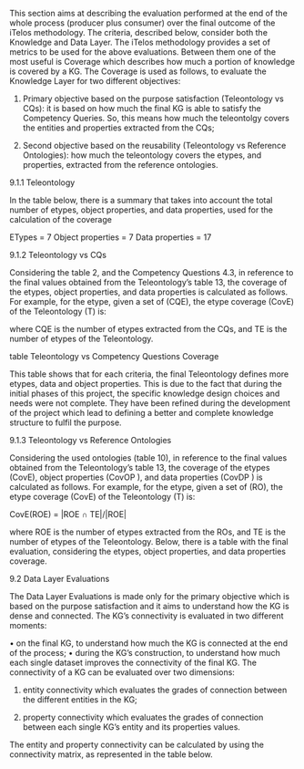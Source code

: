 This section aims at describing the evaluation performed at the end of the whole process (producer plus consumer) over the final outcome of the iTelos methodology. The criteria, described below, consider both the Knowledge and Data Layer.
The iTelos methodology provides a set of metrics to be used for the above evaluations. Between them one of the most useful is Coverage which describes how much a portion of knowledge is covered by a KG. The Coverage is used as follows, to evaluate the Knowledge Layer for two different objectives:


1. Primary objective based on the purpose satisfaction (Teleontology vs CQs): it is based on how much the final KG is able to satisfy the Competency Queries. So, this means how much the teleontolgy covers the entities and properties extracted from the CQs;

2. Second objective based on the reusability (Teleontology vs Reference Ontologies): how much the teleontology covers the etypes, and properties, extracted from the reference ontologies.

9.1.1 Teleontology

In the table below, there is a summary that takes into account the total number of etypes, object properties, and data properties, used for the calculation of the coverage

ETypes = 7
Object properties = 7
Data properties = 17

9.1.2 Teleontology vs CQs

Considering the table 2, and the Competency Questions 4.3, in reference to the final values obtained from the Teleontology’s table 13, the coverage of the etypes, object properties, and data properties is calculated as follows. For example, for the etype, given a set of (CQE), the etype coverage (CovE) of the Teleontology (T) is:

where CQE is the number of etypes extracted from the CQs, and TE is the number of etypes of the Teleontology.


table Teleontology vs Competency Questions Coverage

This table shows that for each criteria, the final Teleontology defines more etypes, data and object properties. This is due to the fact that during the initial phases of this project, the specific knowledge design choices and needs were not complete. They have been refined during the development of the project which lead to defining a better and complete knowledge structure to fulfil the purpose.

9.1.3 Teleontology vs Reference Ontologies

Considering the used ontologies (table 10), in reference to the final values obtained from the Teleontology’s table 13, the coverage of the etypes (CovE), object properties (CovOP ), and data properties (CovDP ) is calculated as follows. For example, for the etype, given a set of (RO), the etype coverage (CovE) of the Teleontology (T) is:

CovE(ROE) = |ROE ∩ TE|/|ROE|

 where ROE is the number of etypes extracted from the ROs, and TE is the number of etypes of the Teleontology. Below, there is a table with the final evaluation, considering the etypes, object properties, and data properties coverage.

 9.2 Data Layer Evaluations

 The Data Layer Evaluations is made only for the primary objective which is based on the purpose satisfaction and it aims to understand how the KG is dense and connected. The KG’s connectivity is evaluated in two different moments: 
 
 • on the final KG, to understand how much the KG is connected at the end of the process; 
 • during the KG’s construction, to understand how much each single dataset improves the connectivity of the final KG. 
 The connectivity of a KG can be evaluated over two dimensions: 
 
 1. entity connectivity which evaluates the grades of connection between the different entities in the KG; 
 
 2. property connectivity which evaluates the grades of connection between each single KG’s entity and its properties values. 
 
 The entity and property connectivity can be calculated by using the connectivity matrix, as represented in the table below.